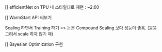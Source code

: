 [] efficientNet on TPU 내 스타일대로 재현 : ~2:00

[] WarmStart API 써보기


Scaling 하면서 Training 하기 => 논문
Compound Scaling 보다 성능이 좋음. (뭉뚱그려서 scale 하지 않기 때)


[] Bayesian Optimization 구현

